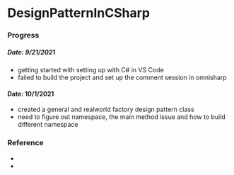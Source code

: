 # DesignPatternInCSharp

### Progress
##### Date: 9/21/2021
- getting started with setting up with C# in VS Code
- failed to build the project and set up the comment session in omnisharp

#### Date: 10/1/2021
- created a general and realworld factory design pattern class
- need to figure out namespace, the main method issue and how to build different namespace







### Reference
 - [](https://www.c-sharpcorner.com/article/factory-method-design-pattern-in-c-sharp/)
 - [](https://www.dofactory.com/net/factory-method-design-pattern)